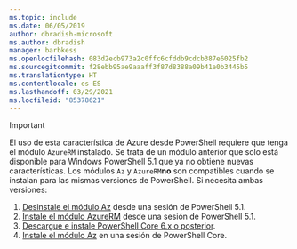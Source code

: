 ```yaml
---
ms.topic: include
ms.date: 06/05/2019
author: dbradish-microsoft
ms.author: dbradish
manager: barbkess
ms.openlocfilehash: 083d2ecb973a2c0ffc6cfddb9cdcb387e6025fb2
ms.sourcegitcommit: f28ebb95ae9aaaff3f87d8388a09b41e0b3445b5
ms.translationtype: HT
ms.contentlocale: es-ES
ms.lasthandoff: 03/29/2021
ms.locfileid: "85378621"
---
```

> [!IMPORTANT]
>
> El uso de esta característica de Azure desde PowerShell requiere que tenga el módulo `AzureRM` instalado. Se trata de un módulo anterior que solo está disponible para Windows PowerShell 5.1 que ya no obtiene nuevas características.
> Los módulos `Az` y `AzureRM`__no__ son compatibles cuando se instalan para las mismas versiones de PowerShell.
> Si necesita ambas versiones:
>
> 1. [Desinstale el módulo Az](/powershell/azure/uninstall-az-ps) desde una sesión de PowerShell 5.1.
> 2. [Instale el módulo AzureRM](/powershell/azure/azurerm/install-azurerm-ps) desde una sesión de PowerShell 5.1.
> 3. [Descargue e instale PowerShell Core 6.x o posterior](/powershell/scripting/install/installing-powershell-core-on-windows).
> 4. [Instale el módulo Az](/powershell/azure/install-az-ps) en una sesión de PowerShell Core.

